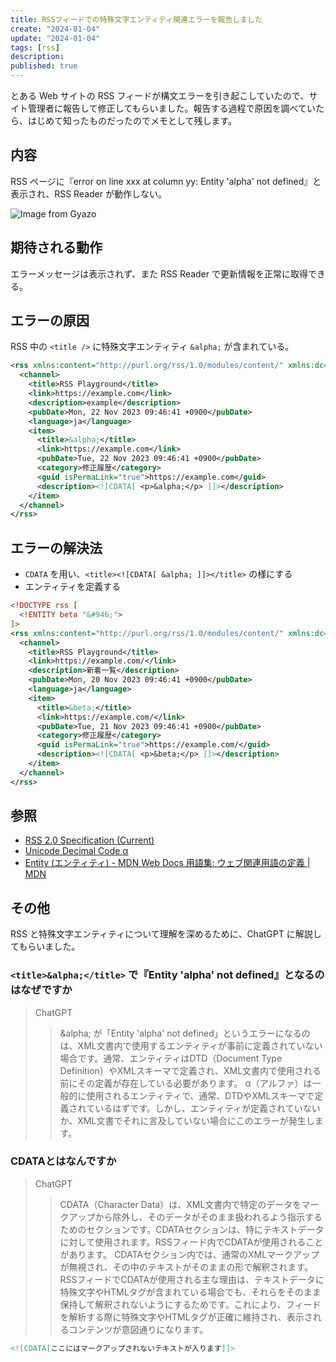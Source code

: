 ```yaml
---
title: RSSフィードでの特殊文字エンティティ関連エラーを報告しました
create: "2024-01-04"
update: "2024-01-04"
tags: [rss]
description: 
published: true
---
```


とある Web サイトの RSS フィードが構文エラーを引き起こしていたので、サイト管理者に報告して修正してもらいました。報告する過程で原因を調べていたら、はじめて知ったものだったのでメモとして残します。

## 内容

RSS ページに『error on line xxx at column yy: Entity 'alpha' not defined』と表示され、RSS Reader が動作しない。

![Image from Gyazo](https://i.gyazo.com/f29bce982fae6446dd380ba7d1c71c00.png)

## 期待される動作

エラーメッセージは表示されず、また RSS Reader で更新情報を正常に取得できる。

## エラーの原因

RSS 中の `<title />` に特殊文字エンティティ `&alpha;` が含まれている。

```xml
<rss xmlns:content="http://purl.org/rss/1.0/modules/content/" xmlns:dc="http://purl.org/dc/elements/1.1/" version="2.0">
  <channel>
    <title>RSS Playground</title>
    <link>https://example.com</link>
    <description>example</description>
    <pubDate>Mon, 22 Nov 2023 09:46:41 +0900</pubDate>
    <language>ja</language>
    <item>
      <title>&alpha;</title>
      <link>https://example.com</link>
      <pubDate>Tue, 22 Nov 2023 09:46:41 +0900</pubDate>
      <category>修正履歴</category>
      <guid isPermaLink="true">https://example.com</guid>
      <description><![CDATA[ <p>&alpha;</p> ]]></description>
    </item>
  </channel>
</rss>
```

## エラーの解決法

- `CDATA` を用い、`<title><![CDATA[ &alpha; ]]></title>` の様にする
- エンティティを定義する

```xml
<!DOCTYPE rss [
  <!ENTITY beta "&#946;">
]>
<rss xmlns:content="http://purl.org/rss/1.0/modules/content/" xmlns:dc="http://purl.org/dc/elements/1.1/" version="2.0">
  <channel>
    <title>RSS Playground</title>
    <link>https://example.com/</link>
    <description>新着一覧</description>
    <pubDate>Mon, 20 Nov 2023 09:46:41 +0900</pubDate>
    <language>ja</language>
    <item>
      <title>&beta;</title>
      <link>https://example.com/</link>
      <pubDate>Tue, 21 Nov 2023 09:46:41 +0900</pubDate>
      <category>修正履歴</category>
      <guid isPermaLink="true">https://example.com/</guid>
      <description><![CDATA[ <p>&beta;</p> ]]></description>
    </item>
  </channel>
</rss>
```

## 参照

- [RSS 2.0 Specification (Current)](https://www.rssboard.org/rss-specification)
- [Unicode Decimal Code &#945;](https://www.codetable.net/decimal/945)
- [Entity (エンティティ) - MDN Web Docs 用語集: ウェブ関連用語の定義 | MDN](https://developer.mozilla.org/ja/docs/Glossary/Entity)

## その他

RSS と特殊文字エンティティについて理解を深めるために、ChatGPT に解説してもらいました。

### `<title>&alpha;</title>` で『Entity 'alpha' not defined』となるのはなぜですか

> ChatGPT
> > \&alpha; が「Entity 'alpha' not defined」というエラーになるのは、XML文書内で使用するエンティティが事前に定義されていない場合です。通常、エンティティはDTD（Document Type Definition）やXMLスキーマで定義され、XML文書内で使用される前にその定義が存在している必要があります。
> > α（アルファ）は一般的に使用されるエンティティで、通常、DTDやXMLスキーマで定義されているはずです。しかし、エンティティが定義されていないか、XML文書でそれに言及していない場合にこのエラーが発生します。

### CDATAとはなんですか

> ChatGPT
> > CDATA（Character Data）は、XML文書内で特定のデータをマークアップから除外し、そのデータがそのまま扱われるよう指示するためのセクションです。CDATAセクションは、特にテキストデータに対して使用されます。RSSフィード内でCDATAが使用されることがあります。
> > CDATAセクション内では、通常のXMLマークアップが無視され、その中のテキストがそのままの形で解釈されます。RSSフィードでCDATAが使用される主な理由は、テキストデータに特殊文字やHTMLタグが含まれている場合でも、それらをそのまま保持して解釈されないようにするためです。これにより、フィードを解析する際に特殊文字やHTMLタグが正確に維持され、表示されるコンテンツが意図通りになります。

```xml
<![CDATA[ここにはマークアップされないテキストが入ります]]>
```

